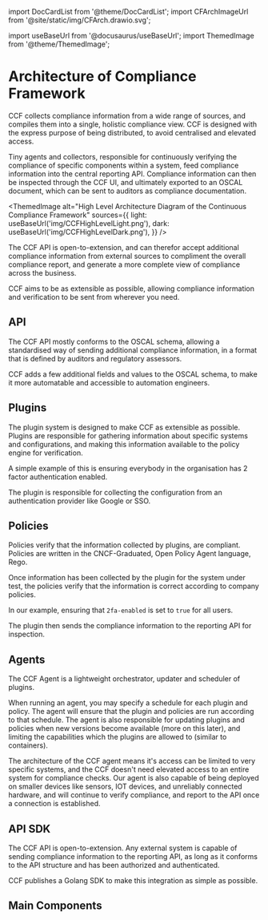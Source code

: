 import DocCardList from '@theme/DocCardList';
import CFArchImageUrl from '@site/static/img/CFArch.drawio.svg';

import useBaseUrl from '@docusaurus/useBaseUrl';
import ThemedImage from '@theme/ThemedImage';



# Architecture of Compliance Framework

CCF collects compliance information from a wide range of sources, and compiles them into a single, holistic compliance view. 
CCF is designed with the express purpose of being distributed, to avoid centralised and elevated access.

Tiny agents and collectors, responsible for continuously verifying the compliance of specific components within a system, feed compliance information into the
central reporting API. Compliance information can then be inspected through the CCF UI, 
and ultimately exported to an OSCAL document, which can be sent to auditors as compliance documentation.

<ThemedImage
    alt="High Level Architecture Diagram of the Continuous Compliance Framework"
    sources={{
        light: useBaseUrl('img/CCFHighLevelLight.png'),
        dark: useBaseUrl('img/CCFHighLevelDark.png'),
    }}
/>

The CCF API is open-to-extension, and can therefor accept additional compliance information from external sources to 
compliment the overall compliance report, and generate a more complete view of compliance across the business. 

CCF aims to be as extensible as possible, allowing compliance information and verification to be sent from 
wherever you need.

## API

The CCF API mostly conforms to the OSCAL schema, allowing a standardised way of sending additional compliance information, 
in a format that is defined by auditors and regulatory assessors. 

CCF adds a few additional fields and values to the OSCAL schema, to make it more automatable and accessible to automation engineers.

## Plugins

The plugin system is designed to make CCF as extensible as possible. Plugins are responsible for gathering information about 
specific systems and configurations, and making this information available to the policy engine for verification. 

A simple example of this is ensuring everybody in the organisation has 2 factor authentication enabled. 

The plugin is responsible for collecting the configuration from an authentication provider like Google or SSO. 

## Policies

Policies verify that the information collected by plugins, are compliant. Policies are written in the CNCF-Graduated, Open Policy Agent language, Rego. 

Once information has been collected by the plugin for the system under test, the policies verify that the information is correct according to company policies. 

In our example, ensuring that `2fa-enabled` is set to `true` for all users. 

The plugin then sends the compliance information to the reporting API for inspection. 

## Agents

The CCF Agent is a lightweight orchestrator, updater and scheduler of plugins.

When running an agent, you may specify a schedule for each plugin and policy. The agent will ensure that the plugin and policies are
run according to that schedule. The agent is also responsible for updating plugins and policies when new versions become 
available (more on this later), and limiting the capabilities which the plugins are allowed to (similar to containers). 

The architecture of the CCF agent means it's access can be limited to very specific systems, and the CCF doesn't need 
elevated access to an entire system for compliance checks. Our agent is also capable of being deployed on smaller devices like
sensors, IOT devices, and unreliably connected hardware, and will continue to verify compliance, and report to the API once a connection 
is established.

## API SDK

The CCF API is open-to-extension. Any external system is capable of sending compliance information to the reporting API, 
as long as it conforms to the API structure and has been authorized and authenticated. 

CCF publishes a Golang SDK to make this integration as simple as possible. 

## Main Components

<DocCardList />
